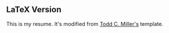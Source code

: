 ## LaTeX Version

This is my resume. It's modified from [Todd C. Miller's](http://www.sudo.ws/todd/resume.html) template.

